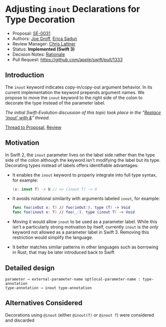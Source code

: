 # Adjusting `inout` Declarations for Type Decoration

* Proposal: [SE-0031](0031-adjusting-inout-declarations.md)
* Authors: [Joe Groff](https://github.com/jckarter), [Erica Sadun](http://github.com/erica)
* Review Manager: [Chris Lattner](https://github.com/lattner)
* Status: **Implemented (Swift 3)**
* Decision Notes: [Rationale](https://lists.swift.org/pipermail/swift-evolution/Week-of-Mon-20160215/010571.html)
* Pull Request: <https://github.com/apple/swift/pull/1333>

## Introduction

The `inout` keyword indicates copy-in/copy-out argument behavior. In its current implementation the keyword prepends argument names. We propose to move the `inout` keyword to the right side of the colon to decorate the type instead of the parameter label.

*The initial Swift-Evolution discussion of this topic took place in the "[Replace 'inout' with &](https://lists.swift.org/pipermail/swift-evolution/Week-of-Mon-20160104/005511.html)" thread.*

[Thread to Proposal](https://lists.swift.org/pipermail/swift-evolution/Week-of-Mon-20160125/008264.html), [Review](https://lists.swift.org/pipermail/swift-evolution/Week-of-Mon-20160208/009793.html)
## Motivation

In Swift 2, the `inout` parameter lives on the label side rather than the type side of the colon
although the keyword isn't modifying the label but its type. Decorating
types instead of labels offers identifiable advantages:

* It enables the `inout` keyword to properly integrate into full type syntax, for example: 

    ```swift
    (x: inout T) -> U // => (inout T) -> U
    ```

* It avoids notational similarity with arguments labeled `inout`, for example:

    ```swift
    func foo(inOut x: T) // foo(inOut:), type (T) -> Void
    func foo(inout x: T) // foo(_:), type (inout T) -> Void
    ```

* Moving it would allow `inout` to be used as a parameter label.  While this
  isn't a particularly strong motivation by itself, currently `inout` is the 
  *only* keyword not allowed as a parameter label in Swift 3.  Removing this
  restriction would simplify the language.

* It better matches similar patterns in other languages such as borrowing in Rust, that may be later introduced back to Swift

## Detailed design

```
parameter → external-parameter-name optlocal-parameter-name : type-annotation
type-annotation → inout type-annotation
```

## Alternatives Considered

Decorations using `@inout` (either `@inout(T)` or `@inout T`) were considered and discarded
